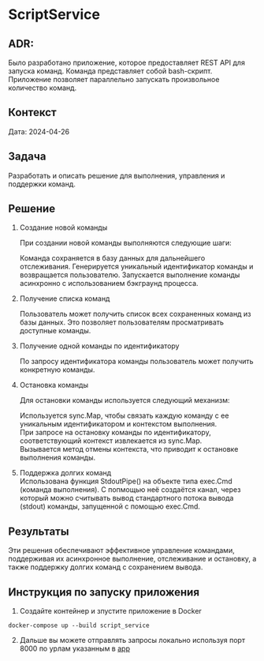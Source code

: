 # ScriptService

## ADR:
   Было разработано приложение, которое предоставляет REST API для запуска команд. Команда представляет собой bash-скрипт. 
   Приложение позволяет параллельно запускать произвольное количество команд.

## Контекст
   Дата: 2024-04-26

## Задача
   Разработать и описать решение для выполнения, управления и поддержки команд.

## Решение
1. Создание новой команды

   При создании новой команды выполняются следующие шаги:

   Команда сохраняется в базу данных для дальнейшего отслеживания.
   Генерируется уникальный идентификатор команды и возвращается пользователю.
   Запускается выполнение команды асинхронно с использованием бэкграунд процесса.
2. Получение списка команд

   Пользователь может получить список всех сохраненных команд из базы данных. Это позволяет пользователям просматривать доступные команды.

3. Получение одной команды по идентификатору

   По запросу идентификатора команды пользователь может получить конкретную команды.

4. Остановка команды

   Для остановки команды используется следующий механизм:

   Используется sync.Map, чтобы связать каждую команду с ее уникальным идентификатором и контекстом выполнения.  
   При запросе на остановку команды по идентификатору, соответствующий контекст извлекается из sync.Map.  
   Вызывается метод отмены контекста, что приводит к остановке выполнения команды.  
5. Поддержка долгих команд  
   Использована функция StdoutPipe() на объекте типа exec.Cmd (команда выполнения).
   С попмощью неё создаётся канал, через который можно считывать вывод стандартного потока вывода (stdout) команды, запущенной с помощью exec.Cmd.

## Результаты
   Эти решения обеспечивают эффективное управление командами, поддерживая их асинхронное выполнение, отслеживание и остановку, 
   а также поддержку долгих команд с сохранением вывода.


## Инструкция по запуску приложения
1. Создайте контейнер и зпустите приложение в Docker 
```ssh
docker-compose up --build script_service
```

2. Дальше вы можете отправлять запросы локально используя порт 8000
   по урлам указанным в [app](./internal/app/app.go)